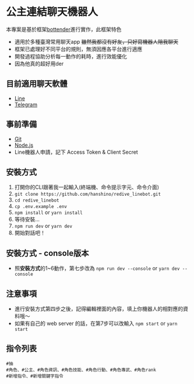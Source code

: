 # 公主連結聊天機器人

本專案是基於框架[bottender](https://bottender.js.org/)進行實作，此框架特色

* 適用於多種臺灣常用聊天app ~~雖然我都沒有好友，只好寫機器人陪我聊天~~
* 框架已處理好不同平台的規則，無須因應各平台進行適應
* 開發過程協助分析每一動作的耗時，進行效能優化
* 因為他真的超好用der

## 目前適用聊天軟體

* [Line](https://line.me/zh-hant/)
* [Telegram](https://telegram.org/)

## 事前準備

* [Git](https://git-scm.com/)
* [Node.js](https://nodejs.org/en/)
* Line機器人申請，記下 Access Token & Client Secret

## 安裝方式

1. 打開你的CLI跟著我一起輸入(終端機、命令提示字元、命令介面)
2. `git clone https://github.com/hanshino/redive_linebot.git`
3. `cd redive_linebot`
4. `cp .env.example .env`
5. `npm install` or `yarn install`
6. 等待安裝...
7. `npm run dev` or `yarn dev`
8. 開始對話吧！

## 安裝方式 - console版本

* 照**安裝方式**的1~6動作，第七步改為 `npm run dev --console` or `yarn dev --console`

## 注意事項

* 進行安裝方式第四步之後，記得編輯裡面的內容，填上你機器人的相對應的資料哦～
* 如果有自己的 web server 的話，在第7步可以改輸入 `npm start` or `yarn start`

## 指令列表

    #抽
    #角色、#公主、#角色資訊、#角色技能、#角色行動、#角色專武、#角色rank
    #新增指令、#新增關鍵字指令